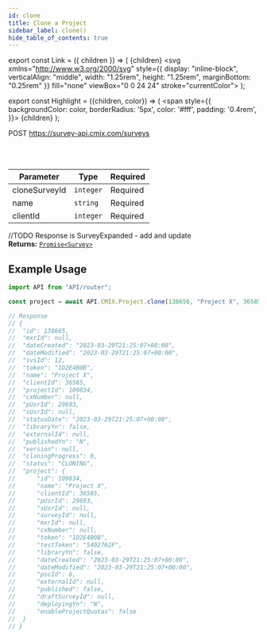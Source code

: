 ```yaml
---
id: clone
title: Clone a Project
sidebar_label: clone()
hide_table_of_contents: true
---
```


export const Link = ({ children }) => (
  <span>
    {children}
    <svg
      xmlns="http://www.w3.org/2000/svg"
      style={{
        display: "inline-block",
        verticalAlign: "middle",
        width: "1.25rem",
        height: "1.25rem",
        marginBottom: "0.25rem"
      }}
      fill="none"
      viewBox="0 0 24 24"
      stroke="currentColor">
      <path stroke-linecap="round" stroke-linejoin="round" stroke-width="2" d="M10 6H6a2 2 0 00-2 2v10a2 2 0 002 2h10a2 2 0 002-2v-4M14 4h6m0 0v6m0-6L10 14"></path>
    </svg>
  </span>
);

export const Highlight = ({children, color}) => (
  <span
    style={{
      backgroundColor: color,
      borderRadius: '5px',
      color: '#fff',
      padding: '0.4rem',
    }}>
    {children}
  </span>
);

<Highlight color="#49CC90">POST</Highlight> https://survey-api.cmix.com/surveys

<br />
<br />

| Parameter | Type  | Required |
| --------- | ----- | -------- |
| cloneSurveyId | `integer` | <Highlight color="#F93E3E">Required</Highlight> |
| name | `string` | <Highlight color="#F93E3E">Required</Highlight> |
| clientId | `integer` | <Highlight color="#F93E3E">Required</Highlight> |

//TODO Response is SurveyExpanded - add and update  
**Returns:** [<Link>`Promise<Survey>`</Link>](/docs/properties#survey)  

## Example Usage

```js
import API from "API/router";

const project = await API.CMIX.Project.clone(138656, "Project X", 36585);

// Response
// {
// 	"id": 138665,
// 	"mxrId": null,
// 	"dateCreated": "2023-03-29T21:25:07+00:00",
// 	"dateModified": "2023-03-29T21:25:07+00:00",
// 	"svsId": 12,
// 	"token": "1D2E4B0B",
// 	"name": "Project X",
// 	"clientId": 36585,
// 	"projectId": 109834,
// 	"cxNumber": null,
// 	"pUsrId": 29693,
// 	"sUsrId": null,
// 	"statusDate": "2023-03-29T21:25:07+00:00",
// 	"libraryYn": false,
// 	"externalId": null,
// 	"publishedYn": "N",
// 	"version": null,
// 	"cloningProgress": 0,
// 	"status": "CLONING",
// 	"project": {
// 		"id": 109834,
// 		"name": "Project X",
// 		"clientId": 36585,
// 		"pUsrId": 29693,
// 		"sUsrId": null,
// 		"surveyId": null,
// 		"mxrId": null,
// 		"cxNumber": null,
// 		"token": "1D2E4B0B",
// 		"testToken": "5402762F",
// 		"libraryYn": false,
// 		"dateCreated": "2023-03-29T21:25:07+00:00",
// 		"dateModified": "2023-03-29T21:25:07+00:00",
// 		"pscId": 6,
// 		"externalId": null,
// 		"published": false,
// 		"draftSurveyId": null,
// 		"deployingYn": "N",
// 		"enableProjectQuotas": false
// 	}
// }
```